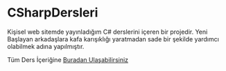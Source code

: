 # CSharpDersleri
Kişisel web sitemde yayınladığım C# derslerini içeren bir projedir. Yeni Başlayan arkadaşlara kafa karışıklığı yaratmadan sade bir şekilde yardımcı olabilmek adına yapılmıştır.

Tüm Ders İçeriğine <a href="https://www.emrakin.com/search/label/C%23%20Dersleri" target="blank">Buradan Ulaşabilirsiniz</a>
